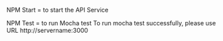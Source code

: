 NPM Start  = to start the API Service

NPM Test = to run Mocha test
To run mocha test successfully, please use URL http://servername:3000
